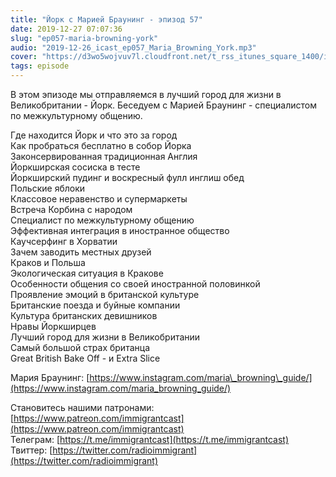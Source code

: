```yaml
---
title: "Йорк с Марией Браунинг - эпизод 57"
date: 2019-12-27 07:07:36
slug: "ep057-maria-browning-york"
audio: "2019-12-26_icast_ep057_Maria_Browning_York.mp3"
cover: "https://d3wo5wojvuv7l.cloudfront.net/t_rss_itunes_square_1400/images.spreaker.com/original/bfeea0084562bad62843cecf764a02c1.jpg"
tags: episode
---
```

В этом эпизоде мы отправляемся в лучший город для жизни в Великобритании - Йорк. Беседуем с Марией Браунинг - специалистом по межкультурному общению.  
  
Где находится Йорк и что это за город  
Как пробраться бесплатно в собор Йорка  
Законсервированная традиционная Англия  
Йоркширская сосиска в тесте  
Йоркширский пудинг и воскресный фулл инглиш обед  
Польские яблоки  
Классовое неравенство и супермаркеты  
Встреча Корбина с народом  
Специалист по межкультурному общению  
Эффективная интеграция в иностранное общество  
Каучсерфинг в Хорватии  
Зачем заводить местных друзей  
Краков и Польша  
Экологическая ситуация в Кракове  
Особенности общения со своей иностранной половинкой  
Проявление эмоций в британской культуре  
Британские поезда и буйные компании  
Культура британских девишников  
Нравы Йоркширцев  
Лучший город для жизни в Великобритании  
Самый большой страх британца  
Great British Bake Off - и Extra Slice  
  
Мария Браунинг: [https://www.instagram.com/maria\_browning\_guide/](https://www.instagram.com/maria_browning_guide/)  
  
Становитесь нашими патронами: [https://www.patreon.com/immigrantcast](https://www.patreon.com/immigrantcast)  
Телеграм: [https://t.me/immigrantcast](https://t.me/immigrantcast)  
Твиттер: [https://twitter.com/radioimmigrant](https://twitter.com/radioimmigrant)

